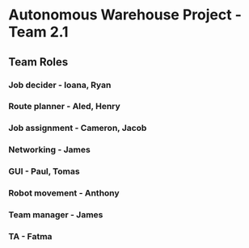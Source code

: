 # Autonomous Warehouse Project - Team 2.1

## Team Roles

### Job decider - Ioana, Ryan
### Route planner - Aled, Henry
### Job assignment - Cameron, Jacob
### Networking - James
### GUI - Paul, Tomas
### Robot movement - Anthony

### Team manager - James
### TA - Fatma